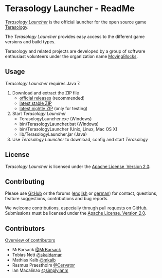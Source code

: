 Terasology Launcher - ReadMe
============================
[*Terasology Launcher*][GitHub TerasologyLauncher] is the official launcher for the open source game [Terasology][GitHub Terasology].

The *Terasology Launcher* provides easy access to the different game versions and build types.

Terasology and related projects are developed by a group of software enthusiast volunteers under the organization name [MovingBlocks][GitHub MovingBlocks].

Usage
-----
*Terasology Launcher* requires Java 7.

1. Download and extract the ZIP file
   * [official releases][Download GitHub Releases] (recommended)
   * [latest stable ZIP][Download Jenkins STABLE]
   * [latest nightly ZIP][Download Jenkins NIGHTLY] (only for testing)
2. Start *Terasology Launcher*
   * TerasologyLauncher.exe (Windows)
   * bin/TerasologyLauncher.bat (Windows)
   * bin/TerasologyLauncher (Unix, Linux, Mac OS X)
   * lib/TerasologyLauncher.jar (Java)
3. Use *Terasology Launcher* to download, config and start *Terasology*


License
-------
*Terasology Launcher* is licensed under the [Apache License, Version 2.0][Apache License].


Contributing
------------
Please use [GitHub][GitHub TerasologyLauncher Issues] or the forums ([english][English forum] or [german][German forum]) for contact, questions, feature suggestions, contributions and bug reports.

We welcome contributions, especially through pull requests on GitHub.
Submissions must be licensed under the [Apache License, Version 2.0][Apache License].


Contributors
------------
[Overview of contributors][GitHub TerasologyLauncher Contributors]

* MrBarsack [@MrBarsack](https://github.com/MrBarsack)
* Tobias Nett [@skaldarnar](https://github.com/skaldarnar)
* Mathias Kalb [@mkalb](https://github.com/mkalb)
* Rasmus Praestholm [@Cervator](https://github.com/Cervator)
* Ian Macalinao [@simplyianm](https://github.com/simplyianm)
 

[GitHub MovingBlocks]: https://github.com/MovingBlocks/ "MovingBlocks"
[GitHub Terasology]: https://github.com/MovingBlocks/Terasology/ "Terasology"
[GitHub TerasologyLauncher]: https://github.com/MovingBlocks/TerasologyLauncher/ "TerasologyLauncher"
[GitHub TerasologyLauncher Issues]: https://github.com/MovingBlocks/TerasologyLauncher/issues/ "TerasologyLauncher issues"
[GitHub TerasologyLauncher Contributors]: https://github.com/MovingBlocks/TerasologyLauncher/graphs/contributors/ "TerasologyLauncher contributors"
[Download GitHub Releases]: https://github.com/MovingBlocks/TerasologyLauncher/releases/ "TerasologyLauncher download (official releases)"
[Download Jenkins STABLE]: http://jenkins.movingblocks.net/job/TerasologyLauncherStable/lastStableBuild/artifact/build/distributions/TerasologyLauncher.zip "TerasologyLauncher STABLE download"
[Download Jenkins NIGHTLY]: http://jenkins.movingblocks.net/job/TerasologyLauncherNightly/lastStableBuild/artifact/build/distributions/TerasologyLauncher.zip "TerasologyLauncher NIGHTLY download"
[English forum]: http://forum.movingblocks.net/threads/terasologylauncher-mrbarsack.708/ "TerasologyLauncher forum thread"
[German forum]: http://terasologyforum.de/board49-entwicklung/board53-sonstiges/578-terasology-launcher-v3-mrbarsack/ "TerasologyLauncher forum thread"
[Apache License]: http://www.apache.org/licenses/LICENSE-2.0.html "Apache License, Version 2.0"

